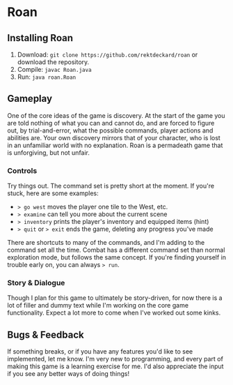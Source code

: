 # Roan

## Installing Roan
1. Download: `git clone https://github.com/rektdeckard/roan` or download the repository.
2. Compile: `javac Roan.java`
3. Run: `java roan.Roan`

## Gameplay
One of the core ideas of the game is discovery. At the start of the game you are told nothing of what you can and cannot do, and are forced to figure out, by trial-and-error, what the possible commands, player actions and abilities are. Your own discovery mirrors that of your character, who is lost in an unfamiliar world with no explanation. Roan is a permadeath game that is unforgiving, but not unfair.

### Controls
Try things out. The command set is pretty short at the moment. If you're stuck, here are some examples:
- `> go west` moves the player one tile to the West, etc.
- `> examine` can tell you more about the current scene
- `> inventory` prints the player's inventory and equipped items (hint)
- `> quit` or `> exit` ends the game, deleting any progress you've made

There are shortcuts to many of the commands, and I'm adding to the command set all the time. Combat has a different command set than normal exploration mode, but follows the same concept. If you're finding yourself in trouble early on, you can always `> run`.

### Story & Dialogue
Though I plan for this game to ultimately be story-driven, for now there is a lot of filler and dummy text while I'm working on the core game functionality. Expect a lot more to come when I've worked out some kinks.

## Bugs & Feedback
If something breaks, or if you have any features you'd like to see implemented, let me know. I'm very new to programming, and every part of making this game is a learning exercise for me. I'd also appreciate the input if you see any better ways of doing things!
